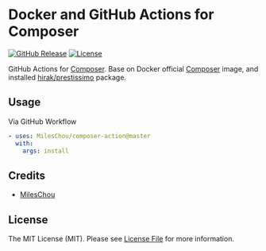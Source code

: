 # Docker and GitHub Actions for Composer

[![GitHub Release][ico-release]][link-github-release]
[![License][ico-license]](LICENSE)

GitHub Actions for [Composer](https://getcomposer.org). Base on Docker official [Composer](https://hub.docker.com/_/composer) image, and installed [hirak/prestissimo](https://github.com/hirak/prestissimo) package.

[ico-release]: https://img.shields.io/github/tag/MilesChou/composer-action.svg
[ico-license]: https://img.shields.io/badge/license-MIT-brightgreen.svg
[link-github-release]: https://github.com/MilesChou/composer-action/releases

## Usage

Via GitHub Workflow

```yaml
- uses: MilesChou/composer-action@master
  with:
    args: install
```

## Credits

* [MilesChou](https://github.com/MilesChou)

## License

The MIT License (MIT). Please see [License File](LICENSE) for more information.
